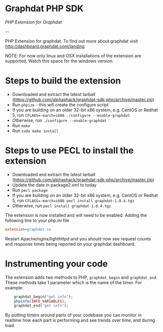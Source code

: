 # Graphdat PHP SDK

*PHP Extension for Graphdat*

--

PHP Extension for graphdat. To find out more about graphdat visit http://dashboard.graphdat.com/landing

NOTE: For now only linux and OSX installations of the extension are supported. Watch this space for the windows version.

Steps to build the extension
============================

* Downloaded and extract the latest tarball (https://github.com/alphashack/graphdat-sdk-php/archive/master.zip)
* Run `phpize` - this will create the configure script
* If you are building on an older 32-bit x86 system, e.g. CentOS or Redhat 5, run `CFLAGS=-march=i686 ./configure --enable-graphdat`
* Otherwise, run `./configure --enable-graphdat`
* Run `make`
* Run `sudo make install`

Steps to use PECL to install the extension
==========================================

* Downloaded and extract the latest tarball (https://github.com/alphashack/graphdat-sdk-php/archive/master.zip)
* Update the date in package2.xml to today
* Run `pecl package`
* If you are building on an older 32-bit x86 system, e.g. CentOS or Redhat 5, run `CFLAGS=-march=i686 pecl install graphdat-1.0.4.tgz`
* Otherwise, run `pecl install graphdat-1.0.4.tgz`

The extension is now installed and will need to be enabled. Adding the following line to your php.ini file

```ini
extension=graphdat.so
```

Restart Apache/nginx/lighthttpd and you should now see request counts and response times being reported on your graphdat dashboard.

Instrumenting your code
=======================

The extension adds two methods to PHP, `graphdat_begin` and `graphdat_end`. These methods take 1 parameter which is the name of the timer. For example:

```php
    graphdat_begin("get info");
    phpinfo(INFO_VARIABLES);
    graphdat_end("get info");
```

By putting timers around parts of your codebase you can monitor in realtime how each part is performing and see trends over time, and during load.
